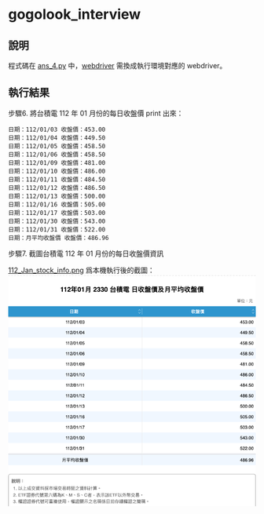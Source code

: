 # gogolook_interview

## 說明
程式碼在 [ans_4.py](https://github.com/goescat/gogolook_interview/blob/main/ans_4.py) 中，[webdriver](https://github.com/goescat/gogolook_interview/blob/main/chromedriver) 需換成執行環境對應的 webdriver。

## 執行結果
步驟6. 將台積電 112 年 01 月份的每日收盤價 print 出來：

```
日期：112/01/03 收盤價：453.00
日期：112/01/04 收盤價：449.50
日期：112/01/05 收盤價：458.50
日期：112/01/06 收盤價：458.50
日期：112/01/09 收盤價：481.00
日期：112/01/10 收盤價：486.00
日期：112/01/11 收盤價：484.50
日期：112/01/12 收盤價：486.50
日期：112/01/13 收盤價：500.00
日期：112/01/16 收盤價：505.00
日期：112/01/17 收盤價：503.00
日期：112/01/30 收盤價：543.00
日期：112/01/31 收盤價：522.00
日期：月平均收盤價 收盤價：486.96
```

步驟7. 截圖台積電 112 年 01 月份的每日收盤價資訊

[112_Jan_stock_info.png](https://github.com/goescat/gogolook_interview/blob/main/112_Jan_stock_info.png) 爲本機執行後的截圖：
![img](https://github.com/goescat/gogolook_interview/blob/main/112_Jan_stock_info.png)
